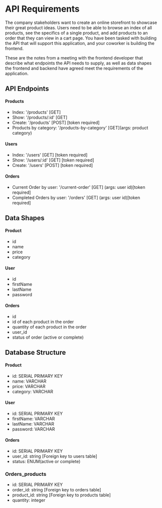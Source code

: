 # API Requirements

The company stakeholders want to create an online storefront to showcase their great product ideas. Users need to be able to browse an index of all products, see the specifics of a single product, and add products to an order that they can view in a cart page. You have been tasked with building the API that will support this application, and your coworker is building the frontend.

These are the notes from a meeting with the frontend developer that describe what endpoints the API needs to supply, as well as data shapes the frontend and backend have agreed meet the requirements of the application.

## API Endpoints

#### Products

- Index: '/products' [GET]
- Show: '/products/:id' [GET]
- Create: '/products' [POST] [token required]
- Products by category: '/products-by-category' [GET](args: product category)

#### Users

- Index: '/users' [GET] [token required]
- Show: '/users/:id' [GET] [token required]
- Create: '/users' [POST] [token required]

#### Orders

- Current Order by user: '/current-order' [GET] (args: user id)[token required]
- Completed Orders by user: '/orders' [GET] (args: user id)[token required]

## Data Shapes

#### Product

- id
- name
- price
- category

#### User

- id
- firstName
- lastName
- password

#### Orders

- id
- id of each product in the order
- quantity of each product in the order
- user_id
- status of order (active or complete)

## Database Structure

#### Product

- id: SERIAL PRIMARY KEY
- name: VARCHAR
- price: VARCHAR
- category: VARCHAR

#### User

- id: SERIAL PRIMARY KEY
- firstName: VARCHAR
- lastName: VARCHAR
- password: VARCHAR

#### Orders

- id: SERIAL PRIMARY KEY
- user_id: string [Foreign key to users table]
- status: ENUM(active or complete)

### Orders_products

- id: SERIAL PRIMARY KEY
- order_id: string [Foreign key to orders table]
- product_id: string [Foreign key to products table]
- quantity: integer
